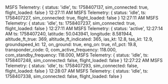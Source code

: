 MSFS Telemetry: { status: 'idle', ts: 1758407137, sim_connected: true, flight_loaded: false }                                                                        12:27:11 AM
MSFS Telemetry: { status: 'idle', ts: 1758407227, sim_connected: true, flight_loaded: false }                                                                        12:27:11 AM
MSFS Telemetry: { status: 'idle', ts: 1758407237, sim_connected: true, flight_loaded: false }                                                                        12:27:11 AM
MSFS Telemetry: { status: 'active',                                                                                                                                  12:27:14 AM
ts: 1758407240,
latitude: 50.043941,
longitude: 8.581944,
altitude_ft_true: 369,
altitude_ft_indicated: 365,
ias_kt: 12.8,
tas_kt: 12.9,
groundspeed_kt: 12,
on_ground: true,
eng_on: true,
n1_pct: 19.8,
transponder_code: 0,
com_active_frequency: 118.000,
com_standby_frequency: 118.000,
MSFS Telemetry: { status: 'idle', ts: 1758407248, sim_connected: false, flight_loaded: false }                                                                       12:27:22 AM
MSFS Telemetry: { status: 'idle', ts: 1758407293, sim_connected: false, flight_loaded: false }                                                                       12:28:07 AM
MSFS Telemetry: { status: 'idle', ts: 1758407338, sim_connected: false, flight_loaded: false }           
